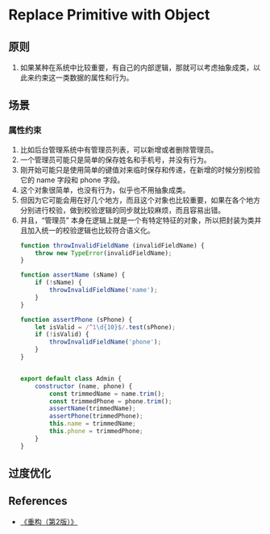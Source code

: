 # Replace Primitive with Object


## 原则
1. 如果某种在系统中比较重要，有自己的内部逻辑，那就可以考虑抽象成类，以此来约束这一类数据的属性和行为。


## 场景
### 属性约束
1. 比如后台管理系统中有管理员列表，可以新增或者删除管理员。
2. 一个管理员可能只是简单的保存姓名和手机号，并没有行为。
3. 刚开始可能只是使用简单的键值对来临时保存和传递，在新增的时候分别校验它的 name 字段和 phone 字段。
4. 这个对象很简单，也没有行为，似乎也不用抽象成类。
5. 但因为它可能会用在好几个地方，而且这个对象也比较重要，如果在各个地方分别进行校验，做到校验逻辑的同步就比较麻烦，而且容易出错。
6. 并且，“管理员” 本身在逻辑上就是一个有特定特征的对象，所以把封装为类并且加入统一的校验逻辑也比较符合语义化。
    ```js
    function throwInvalidFieldName (invalidFieldName) {
        throw new TypeError(invalidFieldName);
    }

    function assertName (sName) {
        if (!sName) {
            throwInvalidFieldName('name');
        }
    }

    function assertPhone (sPhone) {
        let isValid = /^1\d{10}$/.test(sPhone);
        if (!isValid) {
            throwInvalidFieldName('phone');
        }
    }


    export default class Admin {
        constructor (name, phone) {
            const trimmedName = name.trim();
            const trimmedPhone = phone.trim();
            assertName(trimmedName);
            assertPhone(trimmedPhone);
            this.name = trimmedName;
            this.phone = trimmedPhone;
        }
    }
    ```


## 过度优化


## References
* [《重构（第2版）》](https://book.douban.com/subject/33400354/)
